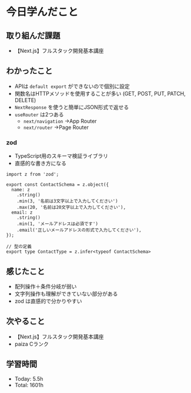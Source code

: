 # 今日学んだこと
## 取り組んだ課題
- 【Next.js】フルスタック開発基本講座
## わかったこと
- APIは `default export` ができないので個別に設定
- 関数名はHTTPメソッドを使用することが多い (GET, POST, PUT, PATCH, DELETE)
- `NextResponse` を使うと簡単にJSON形式で返せる
- `useRouter` は2つある
    - `next/navigation` →App Router
    - `next/router` →Page Router

### zod

- TypeScript用のスキーマ検証ライブラリ
- 直感的な書き方になる

```tsx
import z from 'zod';

export const ContactSchema = z.object({
  name: z
    .string()
    .min(3, '名前は3文字以上で入力してください')
    .max(20, '名前は20文字以上で入力してください'),
  email: z
    .string()
    .min(1, 'メールアドレスは必須です')
    .email('正しいメールアドレスの形式で入力してください'),
});

// 型の定義
export type ContactType = z.infer<typeof ContactSchema>
```
## 感じたこと
- 配列操作＋条件分岐が弱い
- 文字列操作も理解ができていない部分がある
- zod は直感的で分かりやすい
## 次やること
- 【Next.js】フルスタック開発基本講座
- paiza Cランク
## 学習時間
- Today: 5.5h
- Total: 1601h